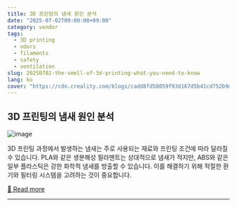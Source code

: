 ```yaml
---
title: 3D 프린팅의 냄새 원인 분석
date: "2025-07-02T09:00:00+09:00"
category: vendor
tags:
  - 3D printing
  - odors
  - filaments
  - safety
  - ventilation
slug: 20250702-the-smell-of-3d-printing-what-you-need-to-know
lang: ko
cover: "https://cdn.creality.com/blogs/cadd8fd58059f93d167d5b41cd752b9d.png"
---
```


## 3D 프린팅의 냄새 원인 분석
![image](https://cdn.creality.com/blogs/cadd8fd58059f93d167d5b41cd752b9d.png)

3D 프린팅 과정에서 발생하는 냄새는 주로 사용되는 재료와 프린팅 조건에 따라 달라질 수 있습니다. PLA와 같은 생분해성 필라멘트는 상대적으로 냄새가 적지만, ABS와 같은 일부 플라스틱은 강한 화학적 냄새를 방출할 수 있습니다. 이를 해결하기 위해 적절한 환기와 필터링 시스템을 고려하는 것이 중요합니다.

[🔗 Read more](https://www.creality.com/blog/does-3d-printing-cause-a-smell)

---